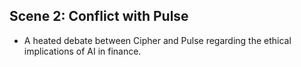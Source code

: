 ## Scene 2: Conflict with Pulse
- A heated debate between Cipher and Pulse regarding the ethical implications of AI in finance.

